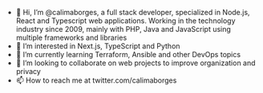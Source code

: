 - 👋 Hi, I’m @calimaborges, a full stack developer, specialized in Node.js, React and Typescript web applications. Working in the technology industry since 2009, mainly with PHP, Java and JavaScript using multiple frameworks and libraries
- 👀 I’m interested in Next.js, TypeScript and Python
- 🌱 I’m currently learning Terraform, Ansible and other DevOps topics
- 💞️ I’m looking to collaborate on web projects to improve organization and privacy
- 📫 How to reach me at twitter.com/calimaborges

<!---
calimaborges/calimaborges is a ✨ special ✨ repository because its `README.md` (this file) appears on your GitHub profile.
You can click the Preview link to take a look at your changes.
--->
